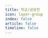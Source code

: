```yaml
---
title: 학교/공모전
icon: layer-group
index: false
article: false
timeline: false
---
```


<AutoCatalog />
